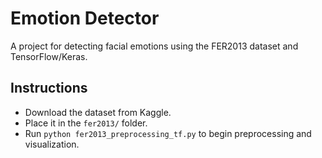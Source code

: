 # Emotion Detector

A project for detecting facial emotions using the FER2013 dataset and TensorFlow/Keras.

## Instructions
- Download the dataset from Kaggle.
- Place it in the `fer2013/` folder.
- Run `python fer2013_preprocessing_tf.py` to begin preprocessing and visualization.
